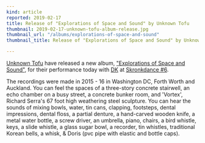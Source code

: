 ```yaml
---
kind: article
reported: 2019-02-17
title: Release of "Explorations of Space and Sound" by Unknown Tofu
thumbnail: 2019-02-17-unknown-tofu-album-release.jpg
thumbnail_url: "/albums/explorations-of-space-and-sound"
thumbnail_title: Release of "Explorations of Space and Sound" by Unknown Tofu

---
```

[Unknown Tofu](/artists/unknown-tofu) have released a new album, ["Explorations of Space and Sound"](/albums/explorations-of-space-and-sound), for their performance today with [DK](https://www.deakarina.net/) at [Skronkdance #6](https://www.facebook.com/events/213106312975461/).

The recordings were made in 2015 - 16 in Washington DC, Forth Worth and Auckland. You can feel the spaces of a three-story concrete stairwell, an echo chamber on a busy street, a concrete bunker room, and 'Vortex', Richard Serra's 67 foot high weathering steel sculpture. You can hear the sounds of mixing bowls, water, tin cans, clapping, footsteps, dental impressions, dental floss, a partial denture, a hand-carved wooden knife, a metal water bottle, a screw driver, an umbrella, piano, chairs, a bird whistle, keys, a slide whistle, a glass sugar bowl, a recorder, tin whistles, traditional Korean bells, a whisk, & Doris (pvc pipe with elastic and bottle caps).